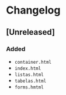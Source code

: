 # Changelog

## [Unreleased]

### Added
- `container.html`
- `index.html`
- `listas.html`
- `tabelas.html`
- `forms.hmtml`